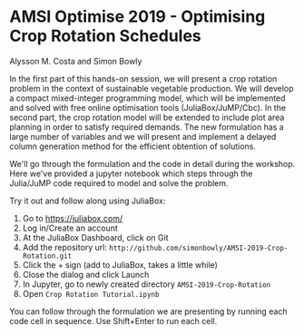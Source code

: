 # AMSI Optimise 2019 - Optimising Crop Rotation Schedules

Alysson M. Costa and Simon Bowly

In the first part of this hands-on session, we will present a crop rotation problem in the context of sustainable vegetable production. We will develop a compact mixed-integer programming model, which will be implemented and solved with free online optimisation tools (JuliaBox/JuMP/Cbc).  In the second part, the crop rotation model will be extended to include plot area planning in order to satisfy required demands.  The new formulation has a large number of variables and we will present and implement a delayed column generation method for the efficient obtention of solutions.

We'll go through the formulation and the code in detail during the workshop.
Here we've provided a jupyter notebook which steps through the Julia/JuMP code required to model and solve the problem.

Try it out and follow along using JuliaBox:

1. Go to https://juliabox.com/
2. Log in/Create an account
3. At the JuliaBox Dashboard, click on Git
4. Add the repository url: `http://github.com/simonbowly/AMSI-2019-Crop-Rotation.git`
5. Click the + sign (add to JuliaBox, takes a little while)
6. Close the dialog and click Launch
7. In Jupyter, go to newly created directory `AMSI-2019-Crop-Rotation`
8. Open `Crop Rotation Tutorial.ipynb`

You can follow through the formulation we are presenting by running each code cell in sequence.
Use Shift+Enter to run each cell.
